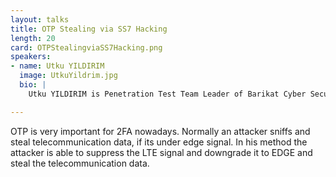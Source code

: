 ```yaml
---
layout: talks
title: OTP Stealing via SS7 Hacking
length: 20
card: OTPStealingviaSS7Hacking.png
speakers:
- name: Utku YILDIRIM
  image: UtkuYildrim.jpg
  bio: |
    Utku YILDIRIM is Penetration Test Team Leader of Barikat Cyber Security. He is computer engineer and student MSc of Cyber Security. He has a lot of red team certificates such as OSCE, OSCP, OSWP and LPT.

---
```

OTP is very important for 2FA nowadays.  Normally an attacker sniffs and steal telecommunication data, if its under edge signal. In his method the attacker is able to suppress the LTE signal and downgrade it to EDGE and steal the telecommunication data.
